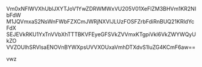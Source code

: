 Vm0xNFlWVXhUblJXYTJoV1YwZDRWMWxVU205V01XeFlZM3BHVm1KR2NIbFdW
M1JQVmxaS2NsWnFWbFZXCmJWRjNXVlJLUzFOSFZrbFdiRnBUQ21KRldYcFdX
SEJEVkRKU1YxTnVVbXhTTTBKVFEyeGFSVkZVVmxKTgpiVkl6VkZWYWQyUkZO
VVZOUlhSRVlsaENOVnBYWXpsUVVXOUxaVmhDTXdvS1luZG4KCmF6aw==

vwz